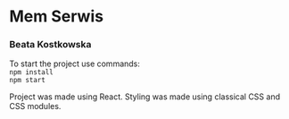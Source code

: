 # Mem Serwis

### Beata Kostkowska

To start the project use commands:\
`npm install`\
`npm start`

Project was made using React.
Styling was made using classical CSS and CSS modules.
